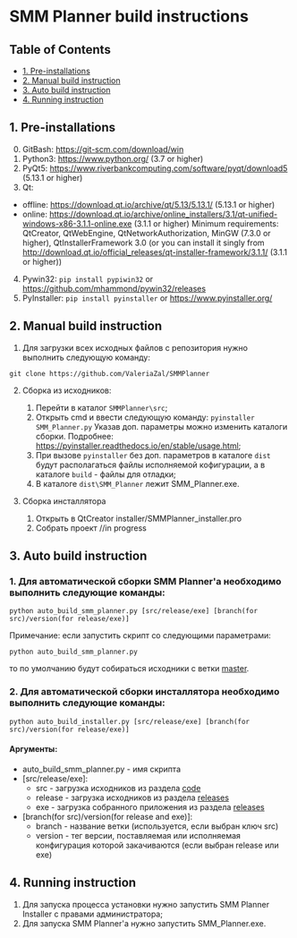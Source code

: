 SMM Planner build instructions
==============================

## Table of Contents
* [1. Pre-installations](#1-pre-installations)
* [2. Manual build instruction](#2-manual-build-instruction)
* [3. Auto build instruction](#3-auto-build-instruction)
* [4. Running instruction](#4-running-instruction)


## 1. Pre-installations

0. GitBash: https://git-scm.com/download/win
1. Python3: https://www.python.org/ (3.7 or higher)
2. PyQt5: https://www.riverbankcomputing.com/software/pyqt/download5 (5.13.1 or higher)
3. Qt:
* offline: https://download.qt.io/archive/qt/5.13/5.13.1/ (5.13.1 or higher)
* online: https://download.qt.io/archive/online_installers/3.1/qt-unified-windows-x86-3.1.1-online.exe (3.1.1 or higher)
    Minimum requirements: QtCreator, QtWebEngine, QtNetworkAuthorization, MinGW (7.3.0 or higher), QtInstallerFramework 3.0 (or you can install it singly from http://download.qt.io/official_releases/qt-installer-framework/3.1.1/ (3.1.1 or higher))
4. Pywin32: `pip install pypiwin32` or https://github.com/mhammond/pywin32/releases
5. PyInstaller: `pip install pyinstaller` or https://www.pyinstaller.org/

## 2. Manual build instruction

1. Для загрузки всех исходных файлов с репозитория нужно выполнить следующую команду:
```
git clone https://github.com/ValeriaZal/SMMPlanner
```

2. Сборка из исходников:
    1. Перейти в каталог `SMMPlanner\src`;
    2. Открыть cmd и ввести следующую команду: `pyinstaller SMM_Planner.py`
       Указав доп. параметры можно изменить каталоги сборки. Подробнее: https://pyinstaller.readthedocs.io/en/stable/usage.html;
    3. При вызове `pyinstaller` без доп. параметров в каталоге `dist` будут располагаться файлы исполняемой кофигурации, а в каталоге `build` - файлы для отладки;
    4. В каталоге `dist\SMM_Planner` лежит SMM_Planner.exe.
    
3. Сборка инсталлятора
    1. Открыть в QtCreator installer/SMMPlanner_installer.pro
    2. Собрать проект //in progress

    
## 3. Auto build instruction

### 1. Для автоматической сборки SMM Planner'a необходимо выполнить следующие команды:
```
python auto_build_smm_planner.py [src/release/exe] [branch(for src)/version(for release/exe)]
```
Примечание: если запустить скрипт со следующими параметрами:
```
python auto_build_smm_planner.py
```
то по умолчанию будут собираться исходники с ветки [master](https://github.com/ValeriaZal/SMMPlanner/tree/master).

### 2. Для автоматической сборки инсталлятора необходимо выполнить следующие команды:
```
python auto_build_installer.py [src/release/exe] [branch(for src)/version(for release/exe)]
```

#### Аргументы:
- auto_build_smm_planner.py - имя скрипта
- [src/release/exe]:
  - src - загрузка исходников из раздела [code](https://github.com/ValeriaZal/SMMPlanner/tree/master)
  - release - загрузка исходников из раздела [releases](https://github.com/ValeriaZal/SMMPlanner/releases)
  - exe - загрузка собранного приложения из раздела [releases](https://github.com/ValeriaZal/SMMPlanner/releases)
- [branch(for src)/version(for release and exe)]:
  - branch - название ветки (используется, если выбран ключ src)
  - version - тег версии, поставляемая или исполняемая конфигурация которой закачиваются (если выбран release или exe)

## 4. Running instruction

1. Для запуска процесса установки нужно запустить SMM Planner Installer с правами администратора;
2. Для запуска SMM Planner'а нужно запустить SMM_Planner.exe.
